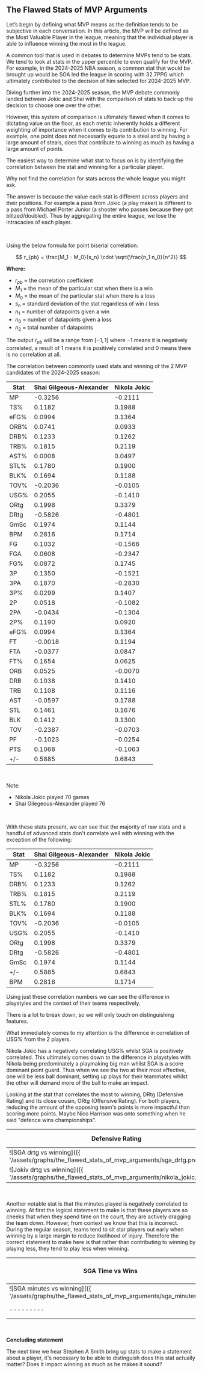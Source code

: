 ## The Flawed Stats of MVP Arguments


Let’s begin by defining what MVP means as the definition tends to be subjective in each conversation. In this article, the MVP will be defined as the Most Valuable Player in the league, meaning that the individual player is able to influence winning the most in the league.

A common tool that is used in debates to determine MVPs tend to be stats. We tend to look at stats in the upper percentile to even qualify for the MVP. For example, in the 2024-2025 NBA season, a common stat that would be brought up would be SGA led the league in scoring with 32.7PPG which ultimately contributed to the decision of him selected for 2024-2025 MVP.

Diving further into the 2024-2025 season, the MVP debate commonly landed between Jokic and Shai with the comparison of stats to back up the decision to choose one over the other. 

However, this system of comparison is ultimately flawed when it comes to dictating value on the floor, as each metric inherently holds a different weighting of importance when it comes to its contribution to winning. For example, one point does not necessarily equate to a steal and by having a large amount of steals, does that contribute to winning as much as having a large amount of points.

The easiest way to determine what stat to focus on is by identifying the correlation between the stat and winning for a particular player.

Why not find the correlation for stats across the whole league you might ask. 

The answer is because the value each stat is different across players and their positions. For example a pass from Jokic (a play maker) is different to a pass from Michael Porter Junior (a shooter who passes because they got blitzed/doubled). Thus by aggregating the entire league, we lose the intracacies of each player.

<br>

Using the below formula for point biserial correlation:

$$
r_{pb} = \frac{M_1 - M_0}{s_n} \cdot \sqrt{\frac{n_1 n_0}{n^2}}
$$

**Where:**

- $r_{pb}$ = the correlation coefficient  
- $M_1$ = the mean of the particular stat when there is a win  
- $M_0$ = the mean of the particular stat when there is a loss  
- $s_n$ = standard deviation of the stat regardless of win / loss  
- $n_1$ = number of datapoints given a win  
- $n_0$ = number of datapoints given a loss  
- $n_2$ = total number of datapoints 

The output $r_{pb}$ will be a range from $[-1, 1]$ where $-1$ means it is negatively correlated, a result of $1$ means it is positively correlated and $0$ means there is no correlation at all.
<br>

The correlation between commonly used stats and winning of the 2 MVP candidates of the 2024-2025 season:

| Stat  | Shai Gilgeous-Alexander | Nikola Jokic |
|-------|-------------------------|--------------|
| MP    | -0.3256                  | -0.2111      |
| TS%   | 0.1182                   | 0.1988       |
| eFG%  | 0.0994                   | 0.1364       |
| ORB%  | 0.0741                   | 0.0933       |
| DRB%  | 0.1233                   | 0.1262       |
| TRB%  | 0.1815                   | 0.2119       |
| AST%  | 0.0008                   | 0.0497       |
| STL%  | 0.1780                   | 0.1900       |
| BLK%  | 0.1694                   | 0.1188       |
| TOV%  | -0.2036                  | -0.0105      |
| USG%  | 0.2055                   | -0.1410      |
| ORtg  | 0.1998                   | 0.3379       |
| DRtg  | -0.5826                  | -0.4801      |
| GmSc  | 0.1974                   | 0.1144       |
| BPM   | 0.2816                   | 0.1714       |
| FG    | 0.1032                   | -0.1566      |
| FGA   | 0.0608                   | -0.2347      |
| FG%   | 0.0872                   | 0.1745       |
| 3P    | 0.1350                   | -0.1521      |
| 3PA   | 0.1870                   | -0.2830      |
| 3P%   | 0.0299                   | 0.1407       |
| 2P    | 0.0518                   | -0.1082      |
| 2PA   | -0.0434                  | -0.1304      |
| 2P%   | 0.1190                   | 0.0920       |
| eFG%  | 0.0994                   | 0.1364       |
| FT    | -0.0018                  | 0.1194       |
| FTA   | -0.0377                  | 0.0847       |
| FT%   | 0.1654                   | 0.0625       |
| ORB   | 0.0525                   | -0.0070      |
| DRB   | 0.1038                   | 0.1410       |
| TRB   | 0.1108                   | 0.1116       |
| AST   | -0.0597                  | 0.1788       |
| STL   | 0.1461                   | 0.1676       |
| BLK   | 0.1412                   | 0.1300       |
| TOV   | -0.2387                  | -0.0703      |
| PF    | -0.1023                  | -0.0254      |
| PTS   | 0.1068                   | -0.1063      |
| +/-   | 0.5885                   | 0.6843       |


<br>

Note:
- Nikola Jokic played 70 games
- Shai Gilegeous-Alexander played 76

<br>

With these stats present, we can see that the majority of raw stats and a handful of advanced stats don't correlate well with winning with the exception of the following:

| Stat  | Shai Gilgeous-Alexander | Nikola Jokic |
|-------|-------------------------|--------------|
| MP    | -0.3256                  | -0.2111      |
| TS%   | 0.1182                   | 0.1988       |
| DRB%  | 0.1233                   | 0.1262       |
| TRB%  | 0.1815                   | 0.2119       |
| STL%  | 0.1780                   | 0.1900       |
| BLK%  | 0.1694                   | 0.1188       |
| TOV%  | -0.2036                  | -0.0105      |
| USG%  | 0.2055                   | -0.1410      |
| ORtg  | 0.1998                   | 0.3379       |
| DRtg  | -0.5826                  | -0.4801      |
| GmSc  | 0.1974                   | 0.1144       |
| +/-   | 0.5885                   | 0.6843       |
| BPM   | 0.2816                   | 0.1714       |

Using just these correlation numbers we can see the difference in playstyles and the context of their teams respectively.

There is a lot to break down, so we will only touch on distinguishing features.

What immediately comes to my attention is the difference in correlation of USG% from the 2 players.

Nikola Jokic has a negatively correlating USG% whilst SGA is positively correlated. This ultimately comes down to the difference in playstyles with Nikola being predominately a playmaking big man whilst SGA is a score dominant point guard. Thus when we see the two at their most effective, one will be less ball dominant, setting up plays for their teammates whilst the other will demand more of the ball to make an impact.

Looking at the stat that correlates the most to winning, DRtg (Defensive Rating) and its close cousin, ORtg (Offensive Rating). For both players, reducing the amount of the opposing team's points is more impactful than scoring more points. Maybe Nico Harrison was onto something when he said "defence wins championships".

| Defensive Rating | Offensive Rating |
|---------|---------|
| ![SGA drtg vs winning]({{ '/assets/graphs/the_flawed_stats_of_mvp_arguments/sga_drtg.png' | relative_url }}) | ![SGA ortg vs winning]({{ '/assets/graphs/the_flawed_stats_of_mvp_arguments/sga_ortg.png' | relative_url }}) |
| ![Jokiv drtg vs winning]({{ '/assets/graphs/the_flawed_stats_of_mvp_arguments/nikola_jokic_drtg.png' | relative_url }}) | ![Jokic minutes vs winning]({{ '/assets/graphs/the_flawed_stats_of_mvp_arguments/jokic_ortg.png' | relative_url }}) |

<br>

Another notable stat is that the minutes played is negatively correlated to winning. At first the logical statement to make is that these players are so cheeks that when they spend time on the court, they are actively dragging the team down. However, from context we know that this is incorrect. During the regular season, teams tend to sit star players out early when winning by a large margin to reduce likelihood of injury. Therefore the correct statement to make here is that rather than contributing to winning by playing less, they tend to play less when winning.

| SGA Time vs Wins | Jokic Time vs Wins |
|---------|---------|
| ![SGA minutes vs winning]({{ '/assets/graphs/the_flawed_stats_of_mvp_arguments/sga_minutes.png' | relative_url }}) | ![Jokic minutes vs winning]({{ '/assets/graphs/the_flawed_stats_of_mvp_arguments/jokic_minutes.png' | relative_url }}) |
|---------|---------|

<br>

**Concluding statement**

The next time we hear Stephen A Smith bring up stats to make a statement about a player, it's necessary to be able to distinguish does this stat actually matter? Does it impact winning as much as he makes it sound?